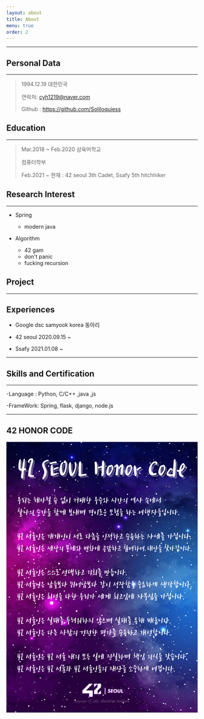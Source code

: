 ```yaml
---
layout: about
title: About
menu: true
order: 2
---
```



* * *
<center>
<span style=
"font-size:170%;
font-weight:bold">

</span>
</center>

<center></center>

<center></center>

<center></center>

## Personal Data
---
> 1994.12.19 대한민국
>
>
> 연락처: cyh1219@naver.com
>
> Github : <a href="https://github.com/Soliloquiess">https://github.com/Soliloquiess</a>


## Education
---
> Mar.2018 ~ Feb.2020 삼육머학교
>
> 컴퓨터학부
>
> Feb.2021 ~ 현재 : 42 seoul 3th Cadet, Ssafy 5th hitchhiker
>

## Research Interest
---

* Spring
    + modern java

* Algorithm
    + 42 gam
    + don't panic
    + fucking recursion

## Project
---

## Experiences

- Google dsc samyook korea 동아리

- 42 seoul 2020.09.15 ~

- Ssafy 2021.01.08 ~
---

## Skills and Certification
---
-Language : Python, C/C++ ,java ,js

-FrameWork: Spring, flask, django, node.js


----



## 42 HONOR CODE

![42 SEOUL Honor Code](/assets/42%20SEOUL%20Honor%20Code.jpg)
